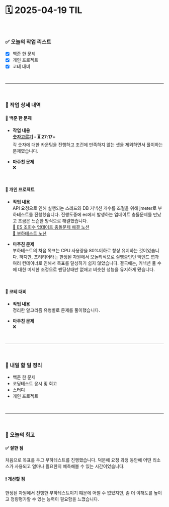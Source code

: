# 🗓️ 2025-04-19 TIL

<br>

### ✅ 오늘의 작업 리스트  
- [x] 백준 한 문제
- [x] 개인 프로젝트
- [x] 코테 대비

<br>

---

<br>

### 📌 작업 상세 내역  

#### 🔹 백준 한 문제
- **작업 내용**<br>
**[숫자고르기](https://www.acmicpc.net/problem/2668) - ⏳ 27:17+**<br>
각 숫자에 대한 카운팅을 진행하고 조건에 만족하지 않는 셋을 제외하면서 풀이하는 문제였습니다.

- **마주친 문제**<br>
❌

<br>

#### 🔹 개인 프로젝트
- **작업 내용**<br>
API 요청으로 인해 실행되는 스레드와 DB 커넥션 개수를 조절을 위해 jmeter로 부하테스트를 진행했습니다. 진행도중에 es에서 발생하는 업데이트 충돌문제를 만났고 조금은 느슨한 방식으로 해결했습니다.<br>
[🔗 ES 조회수 업데이트 충돌문제 해결 노션](https://bronze-humerus-068.notion.site/1da207dd9eb880658126c720b1acd797?pvs=4)<br>
[🔗 부하테스트 노션](https://bronze-humerus-068.notion.site/API-1da207dd9eb88033a9f5f48cdfc98c19?pvs=4)

- **마주친 문제**<br>
부하테스트의 처음 목표는 CPU 사용량을 80%이하로 항상 유지하는 것이었습니다. 하지만, 프리티어라는 한정된 자원에서 모놀리식으로 실행중인던 백엔드 앱과 여러 컨테이너로 인해서 목표를 달성하기 쉽지 않았습니다. 결국에는, 커넥션 풀 수에 대한 미세한 조정으로 펜딩상태만 없애고 비슷한 성능을 유지하게 됐습니다.

<br>

#### 🔹 코테 대비
- **작업 내용**<br>
정리한 알고리즘 유형별로 문제를 풀이했습니다.

- **마주친 문제**<br>
❌

<br>

---

<br>

### 🚀 내일 할 일 정리  

- 백준 한 문제
- 코딩테스트 응시 및 회고
- 스터디
- 개인 프로젝트

<br>

---

<br>

### 🧐 오늘의 회고  

#### ✅ 잘한 점
처음으로 목표를 두고 부하테스트를 진행했습니다. 덕분에 요청 과정 동안에 어떤 리소스가 사용되고 얼마나 필요한지 예측해볼 수 있는 시간이었습니다.

#### ❗ 개선할 점
한정된 자원에서 진행한 부하테스트이기 떄문에 어쩔 수 없었지만, 좀 더 이해도를 높이고 정량평가할 수 있는 능력이 필요함을 느꼈습니다.



<br><br><br>